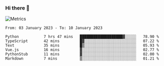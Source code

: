 ### Hi there 👋

![Metrics](https://github.com/radoapx/radoapx/blob/main/github-metrics.svg)

<!--START_SECTION:waka-->

```text
From: 03 January 2023 - To: 10 January 2023

Python           7 hrs 47 mins   ███████████████████▓░░░░░   78.90 %
TypeScript       42 mins         █▓░░░░░░░░░░░░░░░░░░░░░░░   07.22 %
Text             35 mins         █▒░░░░░░░░░░░░░░░░░░░░░░░   05.93 %
Vue.js           16 mins         ▓░░░░░░░░░░░░░░░░░░░░░░░░   02.77 %
PythonStub       11 mins         ▓░░░░░░░░░░░░░░░░░░░░░░░░   02.00 %
Markdown         7 mins          ▒░░░░░░░░░░░░░░░░░░░░░░░░   01.21 %
```

<!--END_SECTION:waka-->

<!--
**radoapx/radoapx** is a ✨ _special_ ✨ repository because its `README.md` (this file) appears on your GitHub profile.

Here are some ideas to get you started:

- 🔭 I’m currently working on ...
- 🌱 I’m currently learning ...
- 👯 I’m looking to collaborate on ...
- 🤔 I’m looking for help with ...
- 💬 Ask me about ...
- 📫 How to reach me: ...
- 😄 Pronouns: ...
- ⚡ Fun fact: ...
-->

